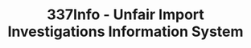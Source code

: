 ---
layout: default
bigquery: https://console.cloud.google.com/bigquery?p=patents-public-data&d=usitc_investigations&page=dataset&project=sheets-management-319211
citation: US International Trade Commission 337Info Unfair Import Investigations Information
  System
contributors: US International Trade Comission
cost: None
description: US International Trade Commission 337Info Unfair Import Investigations
  Information System contains data on investigations done under Section 337. Section
  337 declares the infringement of certain statutory intellectual property rights
  and other forms of unfair competition in import trade to be unlawful practices.
  Most Section 337 investigations involve allegations of patent or registered trademark
  infringement.
documentation: FAQ and tutorial available on the site
last_edit: 04/12/2022, 07:42:09
location: https://pubapps2.usitc.gov/337external/
maintained_by: US International Trade Comission
schema_fields:
- endDateMarkmanHearing
- teoReliefGranted
- internalRemand
- finalIdOnViolationIssue
- investigationNo
- respondent
- complainant
- markmanHearing
- finalDetNoViolation
- finalDetViolation
- currentStatus
- dateComplaintFiled
- ouiiAttorney
- dateCreated
- actualEndDateEvidHear
- docketNo
- patentNumbers
- teoIdDueDate
- teoIdIssueDate
- cafcAppeals
- investigationType
- issueDateOtherNonFinal
- title
- scheduledEndDateEvidHear
- scheduledStartDateEvidHear
- actualStartDateEvidHear
- targetDate
- patentNumber
- htsNumbers
- finalIdOnViolationDue
- invUnfairAct
- lastUpdated
- ouiiParticipation
- aljAssigned
- teoProceedingInvolved
- trademarkNumbers
- investigationTermDate
- gcAttorney
- publication_number
- currentActiveALJ
- dateOfPublicationFrNotice
- copyrightNumbers
- startDateMarkmanHearing
- id
shortname: unfair_import_investigations
tags:
- import
- legal
- trade
timeframe: 2008-2021 (prior to 2008 downloadable as a JSON file)
title: 337Info - Unfair Import Investigations Information System
uuid: 2721f5ec-e599-4890-9265-9706719fc71e
---